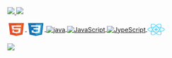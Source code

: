 
<div>
  <a href="https://github.com/matheusktt">
  <img height="160em" src="https://github-readme-stats.vercel.app/api?username=matheusktt&show_icons=true&theme=merko&include_all_commits=false&count_private=true"/>
  <img height="160em" src="https://github-readme-stats.vercel.app/api/top-langs/?username=matheusktt&layout=compact&langs_count=7&theme=merko"/>
</div>
<div style="display: inline_block"><br>
    <img align="center" alt="HTML" height="30" width="40" src="https://raw.githubusercontent.com/devicons/devicon/master/icons/html5/html5-original.svg">
    <img align="center" alt="CSS" height="30" width="40" src="https://raw.githubusercontent.com/devicons/devicon/master/icons/css3/css3-original.svg">
    <img align="center" alt="java" height="30" width="40" src="https://cdn.jsdelivr.net/gh/devicons/devicon/icons/java/java-original-wordmark.svg">      
    <img align="center" alt="JavaScript" height="30" width="40" src="https://cdn.jsdelivr.net/gh/devicons/devicon/icons/javascript/javascript-original.svg">   
    <img align="center" alt="JypeScript" height="30" width="40" src="https://cdn.jsdelivr.net/gh/devicons/devicon/icons/typescript/typescript-original.svg">    
    <img align="center" alt="React" height="30" width="40" src="https://raw.githubusercontent.com/devicons/devicon/master/icons/react/react-original.svg">
</div>

<div><br>
    <a href="https://www.linkedin.com/in/matheus-oliveira-leite-silva-658114197/" target="_blank"><img src="https://img.shields.io/badge/-LinkedIn-%230077B5?style=for-the-badge&logo=linkedin&logoColor=white" target="_blank"></a> 
</div>

<!-- <div>
  <a href="https://github.com/matheusktt">
  <img height="160em" src="https://github-readme-stats.vercel.app/api?username=matheusktt&show_icons=true&theme=&include_all_commits=true&count_private=true"/>
  <img height="160em" src="https://github-readme-stats.vercel.app/api/top-langs/?username=matheusktt&layout=compact&langs_count=7&theme="/>
</div> -->

